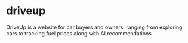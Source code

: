 # driveup
DriveUp is a website for car buyers and owners, ranging from exploring cars to tracking fuel prices along with AI recommendations
